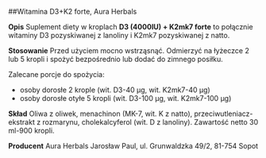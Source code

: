 ##Witamina D3+K2 forte, Aura Herbals

**Opis** Suplement diety w kroplach **D3 (4000IU) + K2mk7 forte** to połącznie witaminy D3 pozyskiwanej z lanoliny i K2mk7 pozyskiwanej z natto.

**Stosowanie** Przed użyciem mocno wstrząsnąć. Odmierzyć na łyżeczce 2 lub 5 kropli i spożyć bezpośrednio lub dodać do zimnego posiłku. 

Zalecane porcje do spożycia: 
- osoby dorosłe 2 krople (wit. D3-40 μg, wit. K2mk7-40 μg)
- osoby dorosłe otyłe 5 kropli (wit. D3-100 μg, wit. K2mk7-100 μg)

**Skład** Oliwa z oliwek, menachinon (MK-7, wit. K z natto), przeciwutleniacz- ekstrakt z rozmarynu, cholekalcyferol (wit. D z lanoliny). Zawartość netto 30 ml-900 kropli.

**Producent** Aura Herbals Jarosław Paul,
ul. Grunwaldzka 49/2, 81-754 Sopot
